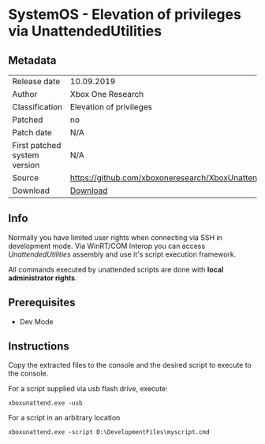 # SystemOS - Elevation of privileges via UnattendedUtilities

## Metadata
|                             |                                                     |
|-----------------------------|-----------------------------------------------------|
|Release date                 |                                          10.09.2019 |
|Author                       |                                   Xbox One Research |
|Classification               |                             Elevation of privileges |
|Patched                      |                                                  no |
|Patch date                   |                                                 N/A |
|First patched system version |                                                 N/A |
|Source                       |     https://github.com/xboxoneresearch/XboxUnattend |
|Download                     |                  [Download](files/XboxUnattend.zip) |

## Info
Normally you have limited user rights when connecting via SSH in development mode.
Via WinRT/COM Interop you can access *UnattendedUtilities* assembly and use it's script execution framework.

All commands executed by unattended scripts are done with **local administrator rights**.

## Prerequisites
- Dev Mode

## Instructions
Copy the extracted files to the console and the desired script to execute to the console.

For a script supplied via usb flash drive, execute:
```
xboxunattend.exe -usb
```

For a script in an arbitrary location
```
xboxunattend.exe -script D:\DevelopmentFiles\myscript.cmd
```